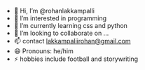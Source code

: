 - 👋 Hi, I’m @rohanlakkampalli
- 👀 I’m interested in programming
- 🌱 I’m currently learning css and python
- 💞️ I’m looking to collaborate on ...
- 📫 contact lakkampaliirohan@gmail.com
- 😄 Pronouns: he/him
- ⚡ hobbies include football and storywriting

<!---
rohanlakkz/rohanlakkz is a ✨ special ✨ repository because its `README.md` (this file) appears on your GitHub profile.
You can click the Preview link to take a look at your changes.
--->
